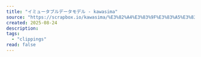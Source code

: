 ```yaml
---
title: "イミュータブルデータモデル - kawasima"
source: "https://scrapbox.io/kawasima/%E3%82%A4%E3%83%9F%E3%83%A5%E3%83%BC%E3%82%BF%E3%83%96%E3%83%AB%E3%83%87%E3%83%BC%E3%82%BF%E3%83%A2%E3%83%87%E3%83%AB"
created: 2025-08-24
description:
tags:
  - "clippings"
read: false
---
```

